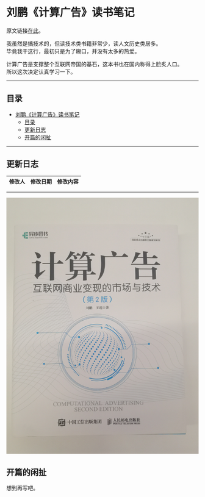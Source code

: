 # 刘鹏《计算广告》读书笔记

原文链接[在此](https://zhuanlan.zhihu.com/p/295370555)。  

我虽然是搞技术的，但读技术类书籍非常少，读人文历史类居多。  
毕竟我干这行，最初只是为了糊口，并没有太多的热爱。  

计算广告是支撑整个互联网帝国的基石，这本书也在国内称得上脍炙人口。  
所以这次决定认真学习一下。  

<hr>

## 目录
- [刘鹏《计算广告》读书笔记](#刘鹏计算广告读书笔记)
  - [目录](#目录)
  - [更新日志](#更新日志)
  - [开篇的闲扯](#开篇的闲扯)

<hr>

## 更新日志

|修改人|修改日期|修改内容|
|-|-|-|

<hr>

[<img src="./images/book.jpg" title="刘鹏《计算广告》">](https://book.douban.com/subject/10786457/)

## 开篇的闲扯

想到再写吧。  
